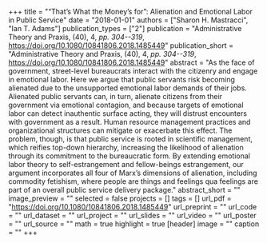 +++
title = "“That’s What the Money’s for”: Alienation and Emotional Labor in Public Service"
date = "2018-01-01"
authors = ["Sharon H. Mastracci", "Ian T. Adams"]
publication_types = ["2"]
publication = "Administrative Theory and Praxis, (40), 4, _pp. 304--319_, https://doi.org/10.1080/10841806.2018.1485449"
publication_short = "Administrative Theory and Praxis, (40), 4, _pp. 304--319_, https://doi.org/10.1080/10841806.2018.1485449"
abstract = "As the face of government, street-level bureaucrats interact with the citizenry and engage in emotional labor. Here we argue that public servants risk becoming alienated due to the unsupported emotional labor demands of their jobs. Alienated public servants can, in turn, alienate citizens from their government via emotional contagion, and because targets of emotional labor can detect inauthentic surface acting, they will distrust encounters with government as a result. Human resource management practices and organizational structures can mitigate or exacerbate this effect. The problem, though, is that public service is rooted in scientific management, which reifies top-down hierarchy, increasing the likelihood of alienation through its commitment to the bureaucratic form. By extending emotional labor theory to self-estrangement and fellow-beings estrangement, our argument incorporates all four of Marx’s dimensions of alienation, including commodity fetishism, where people are things and feelings qua feelings are part of an overall public service delivery package."
abstract_short = ""
image_preview = ""
selected = false
projects = []
tags = []
url_pdf = "https://doi.org/10.1080/10841806.2018.1485449"
url_preprint = ""
url_code = ""
url_dataset = ""
url_project = ""
url_slides = ""
url_video = ""
url_poster = ""
url_source = ""
math = true
highlight = true
[header]
image = ""
caption = ""
+++
